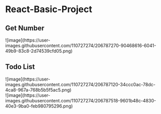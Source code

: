 # React-Basic-Project
<h2>Get Number</h2>
![image](https://user-images.githubusercontent.com/110727274/206787270-90468616-6041-49b9-83c8-2d74539cfd05.png)

<br>
<h2>Todo List </h2>
![image](https://user-images.githubusercontent.com/110727274/206787120-34ccc0ac-78dc-4ca8-967a-768b5b5f5ac5.png)
<br>
![image](https://user-images.githubusercontent.com/110727274/206787518-9601b48c-4830-40e3-9ba0-feb980795296.png)
